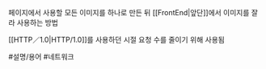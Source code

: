 페이지에서 사용할 모든 이미지를 하나로 만든 뒤 [[FrontEnd|앞단]]에서 이미지를 잘라 사용하는 방법

[[HTTP／1.0|HTTP/1.0]]를 사용하던 시절 요청 수를 줄이기 위해 사용됨

#설명/용어 #네트워크 